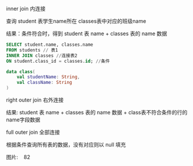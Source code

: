 inner join 内连接

查询 student 表学生name所在 classes表中对应的班级name

结果：条件符合时，得到 student 表 name + classes 表的 name 数据

```sql
SELECT student.name, classes.name 
FROM students // 表1
INNER JOIN classes //连接表2
ON student.class_id = classes.id; //条件
```

```kotlin
data class(
    val studentName: String,
    val className: String
)
```

right outer join 右外连接

结果:  student 表 name + classes 表的 name 数据 + class表不符合条件的行的name字段数据

full outer join 全部连接

根据条件查询所有表的数据，没有对应则以 null 填充

图片:    82
